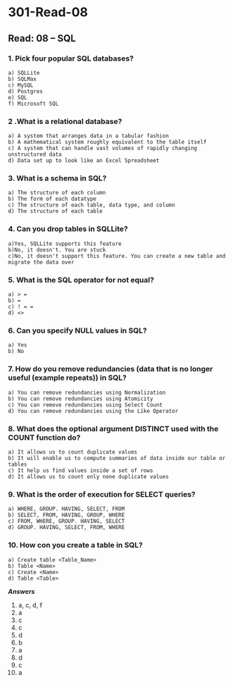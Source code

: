 # 301-Read-08 

## Read: 08 – SQL

### 1. Pick four popular SQL databases?  
~~~
a) SQLLite 
b) SQLMax
c) MySQL 
d) Postgres 
e) SQL 
f) Microsoft SQL 
~~~

### 2 .What is a relational database? 
~~~
a) A system that arranges data in a tabular fashion 
b) A mathematical system roughly equivalent to the table itself 
c) A system that can handle vast volumes of rapidly changing unstructured data 
d) Data set up to look like an Excel Spreadsheet
~~~

### 3. What is a schema in SQL? 
~~~
a) The structure of each column 
b) The form of each datatype 
c) The structure of each table, data type, and column
d) The structure of each table 
~~~

### 4. Can you drop tables in SQLLite? 
~~~
a)Yes, SQLLite supports this feature
b)No, it doesn't. You are stuck 
c)No, it doesn't support this feature. You can create a new table and migrate the data over 
~~~

### 5. What is the SQL operator for not equal? 
~~~
a) > = 
b) = 
c) ! = = 
d) <>
~~~

### 6. Can you specify NULL values in SQL? 
~~~
a) Yes 
b) No 
~~~

### 7. How do you remove redundancies (data that is no longer useful (example repeats)) in SQL?  
~~~
a) You can remove redundancies using Normalization 
b) You can remove redundancies using Atomicity 
c) You can remove redundancies using Select Count 
d) You can remove redundancies using the Like Operator 
~~~ 


### 8. What does the optional argument DISTINCT used with the COUNT function do? 
~~~
a) It allows us to count duplicate values 
b) It will enable us to compute summaries of data inside our table or tables 
c) It help us find values inside a set of rows 
d) It allows us to count only none duplicate values
~~~

### 9. What is the order of execution for SELECT queries? 
~~~
a) WHERE, GROUP. HAVING, SELECT, FROM
b) SELECT, FROM, HAVING, GROUP, WHERE
c) FROM, WHERE, GROUP. HAVING, SELECT
d) GROUP. HAVING, SELECT, FROM, WHERE 
~~~

### 10. How con you create a table in SQL? 
~~~
a) Create table <Table_Name> 
b) Table <Name> 
c) Create <Name> 
d) Table <Table> 
~~~

***Answers*** 
1. a, c, d, f 
2. a 
3. c 
4. c 
5. d 
6. b 
7. a 
8. d 
9. c 
10. a 
